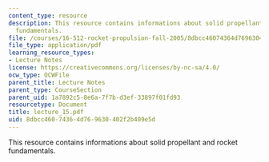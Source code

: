 ```yaml
---
content_type: resource
description: This resource contains informations about solid propellant and rocket
  fundamentals.
file: /courses/16-512-rocket-propulsion-fall-2005/8dbcc46074364d769630402f2b409e5d_lecture_15.pdf
file_type: application/pdf
learning_resource_types:
- Lecture Notes
license: https://creativecommons.org/licenses/by-nc-sa/4.0/
ocw_type: OCWFile
parent_title: Lecture Notes
parent_type: CourseSection
parent_uid: 1a7892c5-8e6a-7f7b-d3ef-33897f01fd93
resourcetype: Document
title: lecture_15.pdf
uid: 8dbcc460-7436-4d76-9630-402f2b409e5d
---
```

This resource contains informations about solid propellant and rocket fundamentals.